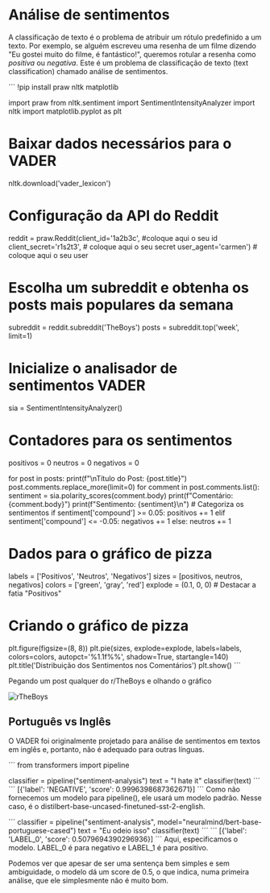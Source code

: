 # Análise de sentimentos

A classificação de texto é o problema de atribuir um rótulo predefinido a um texto. Por exemplo, se alguém escreveu uma resenha de um filme dizendo "Eu gostei muito do filme, é fantástico!", queremos rotular a resenha como *positiva* ou *negativa*. Este é um problema de classificação de texto (text classification) chamado análise de sentimentos.

´´´
!pip install praw nltk matplotlib

import praw
from nltk.sentiment import SentimentIntensityAnalyzer
import nltk
import matplotlib.pyplot as plt

# Baixar dados necessários para o VADER
nltk.download('vader_lexicon')

# Configuração da API do Reddit
reddit = praw.Reddit(client_id='1a2b3c',  #coloque aqui o seu id
                     client_secret='r1s2t3',  # coloque aqui o seu secret
                     user_agent='carmen')  # coloque aqui o seu user

# Escolha um subreddit e obtenha os posts mais populares da semana
subreddit = reddit.subreddit('TheBoys')
posts = subreddit.top('week', limit=1)

# Inicialize o analisador de sentimentos VADER
sia = SentimentIntensityAnalyzer()

# Contadores para os sentimentos
positivos = 0
neutros = 0
negativos = 0

for post in posts:
    print(f"\nTítulo do Post: {post.title}")
    post.comments.replace_more(limit=0)
    for comment in post.comments.list():
        sentiment = sia.polarity_scores(comment.body)
        print(f"Comentário: {comment.body}")
        print(f"Sentimento: {sentiment}\n")
        # Categoriza os sentimentos
        if sentiment['compound'] >= 0.05:
            positivos += 1
        elif sentiment['compound'] <= -0.05:
            negativos += 1
        else:
            neutros += 1

# Dados para o gráfico de pizza
labels = ['Positivos', 'Neutros', 'Negativos']
sizes = [positivos, neutros, negativos]
colors = ['green', 'gray', 'red']
explode = (0.1, 0, 0)  # Destacar a fatia "Positivos"

# Criando o gráfico de pizza
plt.figure(figsize=(8, 8))
plt.pie(sizes, explode=explode, labels=labels, colors=colors,
        autopct='%1.1f%%', shadow=True, startangle=140)
plt.title('Distribuição dos Sentimentos nos Comentários')
plt.show()
´´´

Pegando um post qualquer do r/TheBoys e olhando o gráfico

![rTheBoys](https://github.com/user-attachments/assets/190908c1-b453-4636-8374-caf4c3cea092)


## Português vs Inglês

O VADER foi originalmente projetado para análise de sentimentos em textos em inglês e, portanto, não é adequado para outras línguas.

´´´
from transformers import pipeline

classifier = pipeline("sentiment-analysis")
text = "I hate it"
classifier(text)
´´´
´´´
[{'label': 'NEGATIVE', 'score': 0.9996398687362671}]
´´´
Como não fornecemos um modelo para pipeline(), ele usará um modelo padrão. Nesse caso, é o distilbert-base-uncased-finetuned-sst-2-english.

´´´
classifier = pipeline("sentiment-analysis", model="neuralmind/bert-base-portuguese-cased")
text = "Eu odeio isso"
classifier(text)
´´´
´´´
[{'label': 'LABEL_0', 'score': 0.5079694390296936}]
´´´
Aqui, especificamos o modelo. LABEL_0 é para negativo e LABEL_1 é para positivo.

Podemos ver que apesar de ser uma sentença bem simples e sem ambiguidade, o modelo dá um score de 0.5, o que indica, numa primeira análise, que ele simplesmente não é muito bom.

